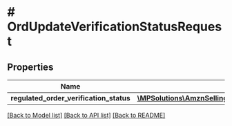 # # OrdUpdateVerificationStatusRequest

## Properties

Name | Type | Description | Notes
------------ | ------------- | ------------- | -------------
**regulated_order_verification_status** | [**\MPSolutions\AmznSellingPartnerApi\Models\Orders\OrdUpdateVerificationStatusRequestBody**](OrdUpdateVerificationStatusRequestBody.md) |  |

[[Back to Model list]](../../README.md#models) [[Back to API list]](../../README.md#endpoints) [[Back to README]](../../README.md)
